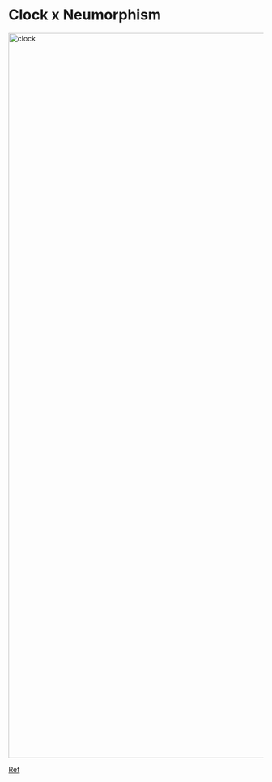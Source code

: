 # Clock x Neumorphism

<img width="1430" alt="clock" src="https://user-images.githubusercontent.com/38455912/85943299-23695900-b96a-11ea-834e-a79cdcc2d4ee.png">

[Ref](https://www.youtube.com/watch?v=s9mGaRSRGZw&t=3s)
